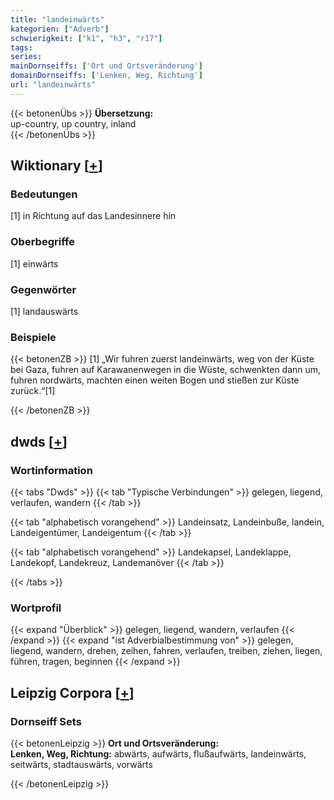 ```yaml
---
title: "landeinwärts"
kategorien: ["Adverb"]
schwierigkeit: ["k1", "h3", "r17"]
tags:
series:
mainDornseiffs: ['Ort und Ortsveränderung']
domainDornseiffs: ['Lenken, Weg, Richtung']
url: "landeinwärts"
---
```


{{< betonenÜbs >}}
**Übersetzung:**  
up-country, up country, inland  
{{< /betonenÜbs >}}

## Wiktionary [[+](https://de.wiktionary.org/wiki/landeinwärts)]

### Bedeutungen
[1] in Richtung auf das Landesinnere hin  

### Oberbegriffe
[1] einwärts  

### Gegenwörter
[1] landauswärts  

### Beispiele
{{< betonenZB >}}
[1] „Wir fuhren zuerst landeinwärts, weg von der Küste bei Gaza, fuhren auf Karawanenwegen in die Wüste, schwenkten dann um, fuhren nordwärts, machten einen weiten Bogen und stießen zur Küste zurück.“[1]  

{{< /betonenZB >}}


## dwds [[+](https://www.dwds.de/wb/landeinwärts)]

### Wortinformation
{{< tabs "Dwds" >}}
{{< tab "Typische Verbindungen" >}}
gelegen, liegend, verlaufen, wandern
{{< /tab >}}

{{< tab "alphabetisch vorangehend" >}}
Landeinsatz, Landeinbuße, landein, Landeigentümer, Landeigentum
{{< /tab >}}

{{< tab "alphabetisch vorangehend" >}}
Landekapsel, Landeklappe, Landekopf, Landekreuz, Landemanöver
{{< /tab >}}

{{< /tabs >}}

### Wortprofil
{{< expand "Überblick" >}} gelegen, liegend, wandern, verlaufen {{< /expand >}}
{{< expand "ist Adverbialbestimmung von" >}} gelegen, liegend, wandern, drehen, zeihen, fahren, verlaufen, treiben, ziehen, liegen, führen, tragen, beginnen {{< /expand >}}

## Leipzig Corpora [[+](https://corpora.uni-leipzig.de/en/res?word=landeinwärts&corpusId=deu_newscrawl-public_2018)]

### Dornseiff Sets
{{< betonenLeipzig >}}
**Ort und Ortsveränderung:**  
**Lenken, Weg, Richtung:** abwärts, aufwärts, flußaufwärts, landeinwärts, seitwärts, stadtauswärts, vorwärts  

{{< /betonenLeipzig >}}
